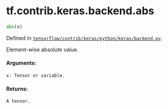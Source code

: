<div itemscope itemtype="http://developers.google.com/ReferenceObject">
<meta itemprop="name" content="tf.contrib.keras.backend.abs" />
</div>

# tf.contrib.keras.backend.abs

``` python
abs(x)
```



Defined in [`tensorflow/contrib/keras/python/keras/backend.py`](https://www.tensorflow.org/code/tensorflow/contrib/keras/python/keras/backend.py).

Element-wise absolute value.

#### Arguments:

    x: Tensor or variable.


#### Returns:

    A tensor.